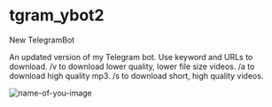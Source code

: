 # tgram_ybot2
New TelegramBot

An updated version of my Telegram bot. Use keyword and URLs to download. 
/v to download lower quality, lower file size videos.
/a to download high quality mp3.
/s to download short, high quality videos.


![name-of-you-image](https://github.com/msnkr/tgram_ybot2/blob/main/IMG_9230.PNG)
